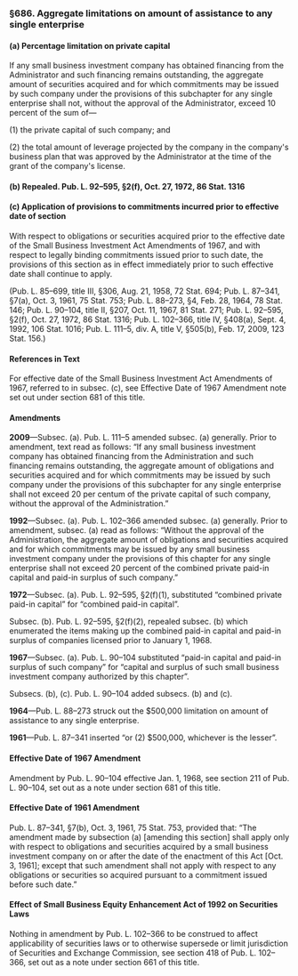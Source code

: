 ### §686. Aggregate limitations on amount of assistance to any single enterprise ###

#### (a) Percentage limitation on private capital ####

If any small business investment company has obtained financing from the Administrator and such financing remains outstanding, the aggregate amount of securities acquired and for which commitments may be issued by such company under the provisions of this subchapter for any single enterprise shall not, without the approval of the Administrator, exceed 10 percent of the sum of—

(1) the private capital of such company; and

(2) the total amount of leverage projected by the company in the company's business plan that was approved by the Administrator at the time of the grant of the company's license.

#### (b) Repealed. Pub. L. 92–595, §2(f), Oct. 27, 1972, 86 Stat. 1316 ####

#### (c) Application of provisions to commitments incurred prior to effective date of section ####

With respect to obligations or securities acquired prior to the effective date of the Small Business Investment Act Amendments of 1967, and with respect to legally binding commitments issued prior to such date, the provisions of this section as in effect immediately prior to such effective date shall continue to apply.

(Pub. L. 85–699, title III, §306, Aug. 21, 1958, 72 Stat. 694; Pub. L. 87–341, §7(a), Oct. 3, 1961, 75 Stat. 753; Pub. L. 88–273, §4, Feb. 28, 1964, 78 Stat. 146; Pub. L. 90–104, title II, §207, Oct. 11, 1967, 81 Stat. 271; Pub. L. 92–595, §2(f), Oct. 27, 1972, 86 Stat. 1316; Pub. L. 102–366, title IV, §408(a), Sept. 4, 1992, 106 Stat. 1016; Pub. L. 111–5, div. A, title V, §505(b), Feb. 17, 2009, 123 Stat. 156.)

#### References in Text ####

For effective date of the Small Business Investment Act Amendments of 1967, referred to in subsec. (c), see Effective Date of 1967 Amendment note set out under section 681 of this title.

#### Amendments ####

**2009**—Subsec. (a). Pub. L. 111–5 amended subsec. (a) generally. Prior to amendment, text read as follows: “If any small business investment company has obtained financing from the Administration and such financing remains outstanding, the aggregate amount of obligations and securities acquired and for which commitments may be issued by such company under the provisions of this subchapter for any single enterprise shall not exceed 20 per centum of the private capital of such company, without the approval of the Administration.”

**1992**—Subsec. (a). Pub. L. 102–366 amended subsec. (a) generally. Prior to amendment, subsec. (a) read as follows: “Without the approval of the Administration, the aggregate amount of obligations and securities acquired and for which commitments may be issued by any small business investment company under the provisions of this chapter for any single enterprise shall not exceed 20 percent of the combined private paid-in capital and paid-in surplus of such company.”

**1972**—Subsec. (a). Pub. L. 92–595, §2(f)(1), substituted “combined private paid-in capital” for “combined paid-in capital”.

Subsec. (b). Pub. L. 92–595, §2(f)(2), repealed subsec. (b) which enumerated the items making up the combined paid-in capital and paid-in surplus of companies licensed prior to January 1, 1968.

**1967**—Subsec. (a). Pub. L. 90–104 substituted “paid-in capital and paid-in surplus of such company” for “capital and surplus of such small business investment company authorized by this chapter”.

Subsecs. (b), (c). Pub. L. 90–104 added subsecs. (b) and (c).

**1964**—Pub. L. 88–273 struck out the $500,000 limitation on amount of assistance to any single enterprise.

**1961**—Pub. L. 87–341 inserted “or (2) $500,000, whichever is the lesser”.

#### Effective Date of 1967 Amendment ####

Amendment by Pub. L. 90–104 effective Jan. 1, 1968, see section 211 of Pub. L. 90–104, set out as a note under section 681 of this title.

#### Effective Date of 1961 Amendment ####

Pub. L. 87–341, §7(b), Oct. 3, 1961, 75 Stat. 753, provided that: “The amendment made by subsection (a) [amending this section] shall apply only with respect to obligations and securities acquired by a small business investment company on or after the date of the enactment of this Act [Oct. 3, 1961]; except that such amendment shall not apply with respect to any obligations or securities so acquired pursuant to a commitment issued before such date.”

#### Effect of Small Business Equity Enhancement Act of 1992 on Securities Laws ####

Nothing in amendment by Pub. L. 102–366 to be construed to affect applicability of securities laws or to otherwise supersede or limit jurisdiction of Securities and Exchange Commission, see section 418 of Pub. L. 102–366, set out as a note under section 661 of this title.